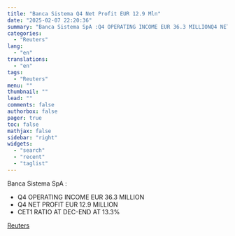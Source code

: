 ```yaml
---
title: "Banca Sistema Q4 Net Profit EUR 12.9 Mln"
date: "2025-02-07 22:20:36"
summary: "Banca Sistema SpA :Q4 OPERATING INCOME EUR 36.3 MILLIONQ4 NET PROFIT EUR 12.9 MILLIONCET1 RATIO AT DEC-END AT 13.3%"
categories:
  - "Reuters"
lang:
  - "en"
translations:
  - "en"
tags:
  - "Reuters"
menu: ""
thumbnail: ""
lead: ""
comments: false
authorbox: false
pager: true
toc: false
mathjax: false
sidebar: "right"
widgets:
  - "search"
  - "recent"
  - "taglist"
---
```


Banca Sistema SpA :

* Q4 OPERATING INCOME EUR 36.3 MILLION
* Q4 NET PROFIT EUR 12.9 MILLION
* CET1 RATIO AT DEC-END AT 13.3%

[Reuters](https://www.tradingview.com/news/reuters.com,2025:newsml_FWN3OY19U:0-banca-sistema-q4-net-profit-eur-12-9-mln/)

